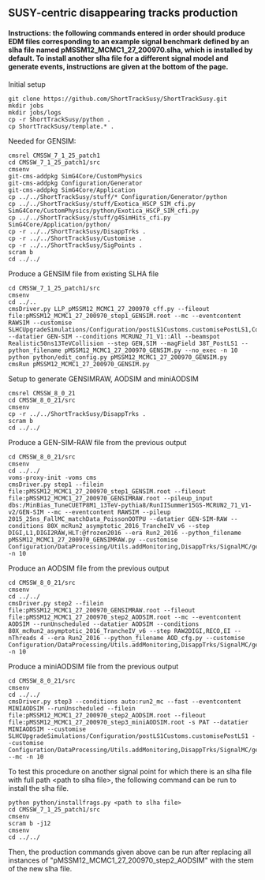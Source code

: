 ## SUSY-centric disappearing tracks production

####  Instructions: the following commands entered in order should produce EDM files corresponding to an example signal benchmark defined by an slha file named pMSSM12_MCMC1_27_200970.slha, which is installed by default. To install another slha file for a different signal model and generate events, instructions are given at the bottom of the page. 

Initial setup
```
git clone https://github.com/ShortTrackSusy/ShortTrackSusy.git
mkdir jobs
mkdir jobs/logs
cp -r ShortTrackSusy/python .
cp ShortTrackSusy/template.* .
```

Needed for GENSIM:
```
cmsrel CMSSW_7_1_25_patch1
cd CMSSW_7_1_25_patch1/src
cmsenv
git-cms-addpkg SimG4Core/CustomPhysics
git-cms-addpkg Configuration/Generator
git-cms-addpkg SimG4Core/Application
cp ../../ShortTrackSusy/stuff/* Configuration/Generator/python
cp ../../ShortTrackSusy/stuff/Exotica_HSCP_SIM_cfi.py SimG4Core/CustomPhysics/python/Exotica_HSCP_SIM_cfi.py
cp ../../ShortTrackSusy/stuff/g4SimHits_cfi.py SimG4Core/Application/python/
cp -r ../../ShortTrackSusy/DisappTrks .
cp -r ../../ShortTrackSusy/Customise .
cp -r ../../ShortTrackSusy/SigPoints .
scram b
cd ../../
```

Produce a GENSIM file from existing SLHA file
```
cd CMSSW_7_1_25_patch1/src
cmsenv
cd ../..
cmsDriver.py LLP_pMSSM12_MCMC1_27_200970_cff.py --fileout file:pMSSM12_MCMC1_27_200970_step1_GENSIM.root --mc --eventcontent RAWSIM --customise SLHCUpgradeSimulations/Configuration/postLS1Customs.customisePostLS1,Configuration/DataProcessing/Utils.addMonitoring,SimG4Core/CustomPhysics/Exotica_HSCP_SIM_cfi,DisappTrks/SignalMC/genParticlePlusGeant.customizeProduce,DisappTrks/SignalMC/genParticlePlusGeant.customizeKeep --datatier GEN-SIM --conditions MCRUN2_71_V1::All --beamspot Realistic50ns13TeVCollision --step GEN,SIM --magField 38T_PostLS1 --python_filename pMSSM12_MCMC1_27_200970_GENSIM.py --no_exec -n 10 
python python/edit_config.py pMSSM12_MCMC1_27_200970_GENSIM.py
cmsRun pMSSM12_MCMC1_27_200970_GENSIM.py
```

Setup to generate GENSIMRAW, AODSIM and miniAODSIM
```
cmsrel CMSSW_8_0_21
cd CMSSW_8_0_21/src
cmsenv
cp -r ../../ShortTrackSusy/DisappTrks .
scram b
cd ../../
```

Produce a GEN-SIM-RAW file from the previous output
```
cd CMSSW_8_0_21/src
cmsenv
cd ../../
voms-proxy-init -voms cms
cmsDriver.py step1 --filein file:pMSSM12_MCMC1_27_200970_step1_GENSIM.root --fileout file:pMSSM12_MCMC1_27_200970_GENSIMRAW.root --pileup_input dbs:/MinBias_TuneCUETP8M1_13TeV-pythia8/RunIISummer15GS-MCRUN2_71_V1-v2/GEN-SIM --mc --eventcontent RAWSIM --pileup 2015_25ns_FallMC_matchData_PoissonOOTPU --datatier GEN-SIM-RAW --conditions 80X_mcRun2_asymptotic_2016_TrancheIV_v6 --step DIGI,L1,DIGI2RAW,HLT:@frozen2016 --era Run2_2016 --python_filename pMSSM12_MCMC1_27_200970_GENSIMRAW.py --customise Configuration/DataProcessing/Utils.addMonitoring,DisappTrks/SignalMC/genParticlePlusGeant.customizeKeep,DisappTrks/SignalMC/genParticlePlusGeant.customizeProduce -n 10
```

Produce an AODSIM file from the previous output 
```
cd CMSSW_8_0_21/src
cmsenv
cd ../../
cmsDriver.py step2 --filein file:pMSSM12_MCMC1_27_200970_GENSIMRAW.root --fileout file:pMSSM12_MCMC1_27_200970_step2_AODSIM.root --mc --eventcontent AODSIM --runUnscheduled --datatier AODSIM --conditions 80X_mcRun2_asymptotic_2016_TrancheIV_v6 --step RAW2DIGI,RECO,EI --nThreads 4 --era Run2_2016 --python_filename AOD_cfg.py --customise Configuration/DataProcessing/Utils.addMonitoring,DisappTrks/SignalMC/genParticlePlusGeant.customizeProduce,DisappTrks/SignalMC/genParticlePlusGeant.customizeKeep -n 10
```

Produce a miniAODSIM file from the previous output 
```
cd CMSSW_8_0_21/src
cmsenv
cd ../../
cmsDriver.py step3 --conditions auto:run2_mc --fast --eventcontent MINIAODSIM --runUnscheduled --filein file:pMSSM12_MCMC1_27_200970_step2_AODSIM.root --fileout file:pMSSM12_MCMC1_27_200970_step3_miniAODSIM.root -s PAT --datatier MINIAODSIM --customise SLHCUpgradeSimulations/Configuration/postLS1Customs.customisePostLS1 --customise Configuration/DataProcessing/Utils.addMonitoring,DisappTrks/SignalMC/genParticlePlusGeant.customizeProduce,DisappTrks/SignalMC/genParticlePlusGeant.customizeKeep --mc -n 10
```


To test this procedure on another signal point for which there is an slha file with full path \<path to slha file\>, the following command can be run to install the slha file.
```
python python/installfrags.py <path to slha file>
cd CMSSW_7_1_25_patch1/src
cmsenv
scram b -j12
cmsenv
cd ../../
```
Then, the production commands given above can be run after replacing all instances of "pMSSM12_MCMC1_27_200970_step2_AODSIM" with the stem of the new slha file.

